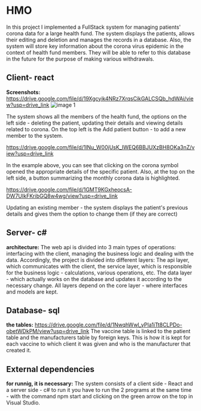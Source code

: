 # HMO

In this project I implemented a FullStack system for managing patients' corona data for a large health fund. The system displays the patients, allows their editing and deletion and manages the records in a database. Also, the system will store key information about the corona virus epidemic in the context of health fund members. They will be able to refer to this database in the future for the purpose of making various withdrawals.
## Client- react
**Screenshots:**
https://drive.google.com/file/d/19Xgcyik4NRz7XrqsCikGALCSQb_hdWAi/view?usp=drive_link
![image 1](https://github.com/nira10/Hadasim/assets/147534014/b3d82f1e-1074-4d1b-8b83-13ba993628ff)

The system shows all the members of the health fund, 
the options on the left side - deleting the patient, updating their details and viewing details related to corona. 
On the top left is the Add patient button - to add a new member to the system.

https://drive.google.com/file/d/1lNu_W00jUsK_IWEQ6BBJUXzBH8OKa3nZ/view?usp=drive_link

In the example above, you can see that clicking on the corona symbol opened the appropriate details of the specific patient. Also, at the top on the left side, a button summarizing the monthly corona data is highlighted.

https://drive.google.com/file/d/1GMT9KGxheocsA-DW7UIkFKribGQ8w4wg/view?usp=drive_link

Updating an existing member - the system displays the patient's previous details and gives them the option to change them (if they are correct)
## Server- c#
**architecture:**
The web api is divided into 3 main types of operations: 
interfacing with the client, managing the business logic and dealing with the data.
Accordingly, the project is divided into different layers:
The api layer, which communicates with the client, 
the service layer, which is responsible for the business logic - calculations, various operations, etc. 
The data layer - which actually works on the database and updates it according to the necessary change.
All layers depend on the core layer - where interfaces and models are kept.
## Database- sql
**the tables:**
https://drive.google.com/file/d/1NwqhWwl_yPIa1iTt8CLPDo-obetWDkPM/view?usp=drive_link
The vaccine table is linked to the patient table and the manufacturers table by foreign keys. This is how it is kept for each vaccine to which client it was given and who is the manufacturer that created it. 


## External dependencies
**for runnig, it is necessary:**
The system consists of a client side - React and a server side - c# to run it you have to run the 2 programs at the same time - with the command npm start and clicking on the green arrow on the top in Visual Studio.
